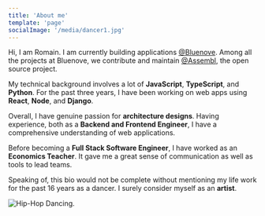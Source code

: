 ```yaml
---
title: 'About me'
template: 'page'
socialImage: '/media/dancer1.jpg'
---
```


Hi, I am Romain. I am currently building applications [@Bluenove](https://bluenove.com/en/). Among all the projects at Bluenove, we contribute and maintain [@Assembl](https://gitlab.com/assembl/assembl), the open source project. 

My technical background involves a lot of **JavaScript**, **TypeScript**, and **Python**. 
For the past three years, I have been working on web apps using **React**, **Node**, and **Django**.

Overall, I have genuine passion for **architecture designs**.
Having experience, both as a **Backend and Frontend Engineer**, I have a comprehensive understanding of web applications. 

Before becoming a **Full Stack Software Engineer**, I have worked as an **Economics Teacher**. 
It gave me a great sense of communication as well as tools to lead teams.

Speaking of, this bio would not be complete without mentioning my life work for the past 16 years 
as a dancer. I surely consider myself as an **artist**.

![Hip-Hop Dancing.](/media/dancer1.jpg)
